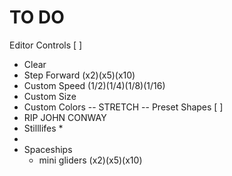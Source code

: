 # TO DO 

Editor Controls [ ]
 * Clear
 * Step Forward  (x2)(x5)(x10)
 * Custom Speed  (1/2)(1/4)(1/8)(1/16)
 * Custom Size
 * Custom Colors -- STRETCH -- 
Preset Shapes   [ ]
 * RIP JOHN CONWAY 
 * Stilllifes 
    * 
 * 
 * Spaceships
    * mini gliders (x2)(x5)(x10)